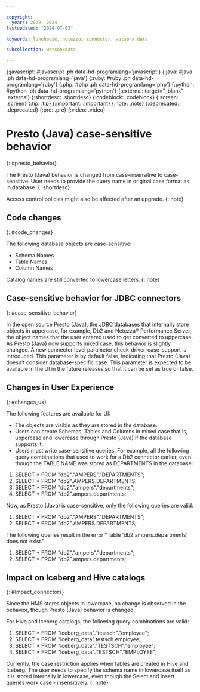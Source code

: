 ```yaml
---

copyright:
  years: 2022, 2024
lastupdated: "2024-07-03"

keywords: lakehouse, netezza, connector, watsonx.data

subcollection: watsonxdata

---
```


{:javascript: #javascript .ph data-hd-programlang='javascript'}
{:java: #java .ph data-hd-programlang='java'}
{:ruby: #ruby .ph data-hd-programlang='ruby'}
{:php: #php .ph data-hd-programlang='php'}
{:python: #python .ph data-hd-programlang='python'}
{:external: target="_blank" .external}
{:shortdesc: .shortdesc}
{:codeblock: .codeblock}
{:screen: .screen}
{:tip: .tip}
{:important: .important}
{:note: .note}
{:deprecated: .deprecated}
{:pre: .pre}
{:video: .video}

# Presto (Java) case-sensitive behavior
{: #presto_behavior}

The Presto (Java) behavior is changed from case-insensitive to case-sensitive. User needs to provide the query name in original case format as in database.
{: shortdesc}

Access control policies might also be affected after an upgrade.
{: note}

## Code changes
{: #code_changes}

The following database objects are case-sensitive:
* Schema Names
* Table Names
* Column Names

Catalog names are still converted to lowercase letters.
{: note}

## Case-sensitive behavior for JDBC connectors
{: #case-sensitive_behavior}

In the open source Presto (Java), the JDBC databases that internally store objects in uppercase, for example, Db2 and Netezza® Performance Server, the object names that the user entered used to get converted to uppercase. As Presto (Java) now supports mixed case, this behavior is slightly changed. A new connector level parameter check-driver-case-support is introduced. This parameter is by default false, indicating that Presto (Java) doesn't consider database-specific case. This parameter is expected to be available in the UI in the future releases so that it can be set as true or false.

## Changes in User Experience
{: #changes_ux}

The following features are available for UI:

* The objects are visible as they are stored in the database.
* Users can create Schemas, Tables and Columns in mixed case that is, uppercase and lowercase through Presto (Java) if the database supports it.
* Users must write case-sensitive queries. For example, all the following query combinations that used to work for a Db2 connector earlier, even though the TABLE NAME was stored as DEPARTMENTS in the database:
1. SELECT * FROM "db2"."AMPERS"."DEPARTMENTS";
2. SELECT * FROM "db2".AMPERS.DEPARTMENTS;
3. SELECT * FROM "db2"."ampers"."departments";
4. SELECT * FROM "db2".ampers.departments;

Now, as Presto (Java) is case-sensitive, only the following queries are valid:
1. SELECT * FROM "db2"."AMPERS"."DEPARTMENTS";
2. SELECT * FROM "db2".AMPERS.DEPARTMENTS;

The following queries result in the error "Table 'db2.ampers.departments' does not exist."
1. SELECT * FROM "db2"."ampers"."departments";
2. SELECT * FROM "db2".ampers.departments;

## Impact on Iceberg and Hive catalogs
{: #Impact_connectors}

Since the HMS stores objects in lowercase, no change is observed in the behavior, though Presto (Java) behavior is changed.

For Hive and Iceberg catalogs, the following query combinations are valid:
1. SELECT * FROM "iceberg_data"."testsch"."employee";
2. SELECT * FROM "iceberg_data".testsch.employee;
3. SELECT * FROM "iceberg_data"."TESTSCH"."employee";
4. SELECT * FROM "iceberg_data".TESTSCH"."EMPLOYEE";

Currently, the case restriction applies when tables are created in Hive and Iceberg. The user needs to specify the schema name in lowercase itself as it is stored internally in lowercase, even though the Select and Insert queries work case - insensitively.
{: note}
